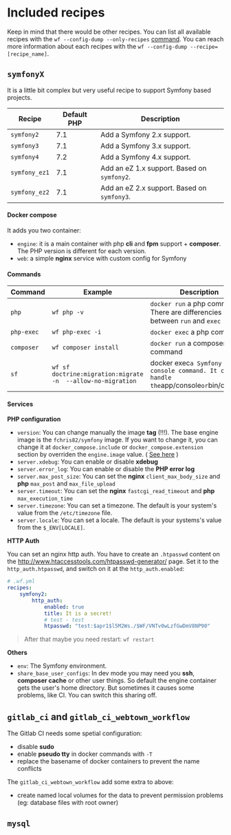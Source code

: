 Included recipes
================

Keep in mind that there would be other recipes. You can list all available recipes with the `wf --config-dump --only-recipes` [command](wf-basic-commands.md#recipe-list). You can reach more information about each recipes with the `wf --config-dump --recipe=[recipe_name]`.

## `symfonyX`

It is a little bit complex but very useful recipe to support Symfony based projects.

| Recipe | Default PHP | Description |
| ------ | ----------- | ----------- |
| `symfony2` | 7.1 | Add a Symfony 2.x support. |
| `symfony3` | 7.1 | Add a Symfony 3.x support. |
| `symfony4` | 7.2 | Add a Symfony 4.x support. |
| `symfony_ez1` | 7.1 | Add an eZ 1.x support. Based on `symfony2`. |
| `symfony_ez2` | 7.1 | Add an eZ 2.x support. Based on `symfony3`. |

#### Docker compose

It adds you two container:

- `engine`: it is a main container with php **cli** and **fpm** support + **composer**. The PHP version is different for each version.
- `web`: a simple **nginx** service with custom config for Symfony


#### Commands

| Command | Example | Description |
| ------- | ------- | ----------- |
| `php` | `wf php -v` | `docker run` a php command. There are differencies between `run` and `exec` |
| `php-exec` | `wf php-exec -i` | `docker exec` a php command |
| `composer` | `wf composer install` | `docker run` a composer command |
| `sf` | `wf sf doctrine:migration:migrate -n  --allow-no-migration` | docker exec` a Symfony console command. It can handle the `app/console` or `bin/console` |

#### Services

**PHP configuration**

- `version`: You can change manually the image **tag** (!!!). The base engine image is the `fchris82/symfony` image. If you want to change it, you can change it at `docker_compose.include` or `docker_compose.extension` section by overriden the `engine.image` value. ( [See here](wf-basic-commands.md#docker-compose) )
- `server.xdebug`: You can enable or disable **xdebug**
- `server.error_log`: You can enable or disable the **PHP error log**
- `server.max_post_size`: You can set the **nginx** `client_max_body_size` and **php** `max_post` and `max_file_upload`
- `server.timeout`: You can set the **nginx** `fastcgi_read_timeout` and **php** `max_execution_time`
- `server.timezone`: You can set a timezone. The default is your system's value from the `/etc/timezone` file.
- `server.locale`: You can set a locale. The default is your systems's value from the `$_ENV[LOCALE]`.

**HTTP Auth**

You can set an nginx http auth. You have to create an `.htpasswd` content on the http://www.htaccesstools.com/htpasswd-generator/ page. Set it to the `http_auth.htpasswd`, and switch on it at the `http_auth.enabled`:

```yml
# .wf.yml
recipes:
    symfony2:
        http_auth:
            enabled: true
            title: It is a secret!
            # test - test
            htpasswd: "test:$apr1$l5M2Ws./$WF/VNTv0wLzfGwDmV8NP90"
```

> After that maybe you need restart: `wf restart`

**Others**

- `env`: The Symfony environment.
- `share_base_user_configs`: In dev mode you may need you **ssh**, **composer cache** or other user things. So default the engine container gets the user's home directory. But sometimes it causes some problems, like CI. You can switch this sharing off.

## `gitlab_ci` and `gitlab_ci_webtown_workflow`

The Gitlab CI needs some spetial configuration:

- disable **sudo**
- enable **pseudo tty** in docker commands with `-T`
- replace the basename of docker containers to prevent the name conflicts

The `gitlab_ci_webtown_workflow` add some extra to above:

- create named local volumes for the data to prevent permission problems (eg: database files with root owner)

## `mysql`

